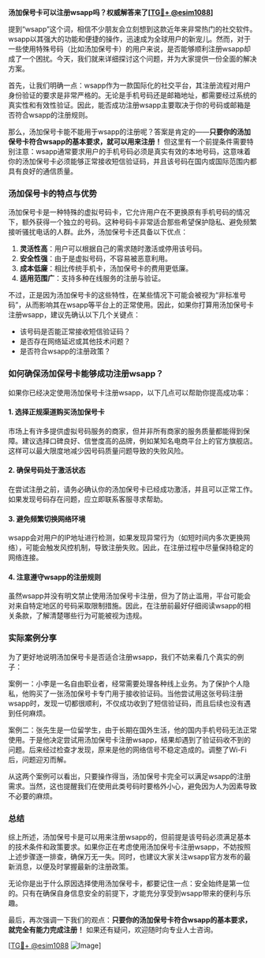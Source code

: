 **汤加保号卡可以注册wsapp吗？权威解答来了[[TG💪+ @esim1088](https://t.me/s/esim1088)]**

提到“wsapp”这个词，相信不少朋友会立刻想到这款近年来非常热门的社交软件。wsapp以其强大的功能和便捷的操作，迅速成为全球用户的新宠儿。然而，对于一些使用特殊号码（比如汤加保号卡）的用户来说，是否能够顺利注册wsapp却成了一个困扰。今天，我们就来详细探讨这个问题，并为大家提供一份全面的解决方案。

首先，让我们明确一点：wsapp作为一款国际化的社交平台，其注册流程对用户身份验证的要求是非常严格的。无论是手机号码还是邮箱地址，都需要经过系统的真实性和有效性验证。因此，能否成功注册wsapp主要取决于你的号码或邮箱是否符合wsapp的注册规则。

那么，汤加保号卡能不能用于wsapp的注册呢？答案是肯定的——**只要你的汤加保号卡符合wsapp的基本要求，就可以用来注册！** 但这里有一个前提条件需要特别注意：wsapp通常要求用户的手机号码必须是真实有效的本地号码，这意味着你的汤加保号卡必须能够正常接收短信验证码，并且该号码在国内或国际范围内都具有良好的通信质量。

### 汤加保号卡的特点与优势

汤加保号卡是一种特殊的虚拟号码卡，它允许用户在不更换原有手机号码的情况下，额外获得一个独立的号码。这种号码卡非常适合那些希望保护隐私、避免频繁接听骚扰电话的人群。此外，汤加保号卡还具备以下优点：

1. **灵活性高**：用户可以根据自己的需求随时激活或停用该号码。
2. **安全性强**：由于是虚拟号码，不容易被恶意利用。
3. **成本低廉**：相比传统手机卡，汤加保号卡的费用更低廉。
4. **适用范围广**：支持多种在线服务的注册与验证。

不过，正是因为汤加保号卡的这些特性，在某些情况下可能会被视为“非标准号码”，从而影响其在wsapp等平台上的正常使用。因此，如果你打算用汤加保号卡注册wsapp，建议先确认以下几个关键点：

- 该号码是否能正常接收短信验证码？
- 是否存在网络延迟或其他技术问题？
- 是否符合wsapp的注册政策？

### 如何确保汤加保号卡能够成功注册wsapp？

如果你已经决定使用汤加保号卡注册wsapp，以下几点可以帮助你提高成功率：

#### 1. 选择正规渠道购买汤加保号卡
市场上有许多提供虚拟号码服务的商家，但并非所有商家的服务质量都能得到保障。建议选择口碑良好、信誉度高的品牌，例如某知名电商平台上的官方旗舰店。这样可以最大限度地减少因号码质量问题导致的失败风险。

#### 2. 确保号码处于激活状态
在尝试注册之前，请务必确认你的汤加保号卡已经成功激活，并且可以正常工作。如果发现号码存在问题，应立即联系客服寻求帮助。

#### 3. 避免频繁切换网络环境
wsapp会对用户的IP地址进行检测，如果发现异常行为（如短时间内多次更换网络），可能会触发风控机制，导致注册失败。因此，在注册过程中尽量保持稳定的网络连接。

#### 4. 注意遵守wsapp的注册规则
虽然wsapp并没有明文禁止使用汤加保号卡注册，但为了防止滥用，平台可能会对来自特定地区的号码采取限制措施。因此，在注册前最好仔细阅读wsapp的相关条款，了解清楚哪些行为可能被视为违规。

### 实际案例分享

为了更好地说明汤加保号卡是否适合注册wsapp，我们不妨来看几个真实的例子：

案例一：小李是一名自由职业者，经常需要处理各种线上业务。为了保护个人隐私，他购买了一张汤加保号卡专门用于接收验证码。当他尝试用这张号码注册wsapp时，发现一切都很顺利，不仅成功收到了短信验证码，而且后续也没有遇到任何麻烦。

案例二：张先生是一位留学生，由于长期在国外生活，他的国内手机号码无法正常使用。于是他决定尝试用汤加保号卡注册wsapp，结果却遇到了验证码收不到的问题。后来经过检查才发现，原来是他的网络信号不稳定造成的。调整了Wi-Fi后，问题迎刃而解。

从这两个案例可以看出，只要操作得当，汤加保号卡完全可以满足wsapp的注册需求。当然，这也提醒我们在使用此类号码时要格外小心，避免因为人为因素导致不必要的麻烦。

### 总结

综上所述，汤加保号卡是可以用来注册wsapp的，但前提是该号码必须满足基本的技术条件和政策要求。如果你正在考虑使用汤加保号卡注册wsapp，不妨按照上述步骤逐一排查，确保万无一失。同时，也建议大家关注wsapp官方发布的最新消息，以便及时掌握最新的注册政策。

无论你是出于什么原因选择使用汤加保号卡，都要记住一点：安全始终是第一位的。只有在确保自身信息安全的前提下，才能充分享受到wsapp带来的便利与乐趣。

最后，再次强调一下我们的观点：**只要你的汤加保号卡符合wsapp的基本要求，就完全有能力完成注册！** 如果还有疑问，欢迎随时向专业人士咨询。

[[TG💪+ @esim1088](https://t.me/s/esim1088) ![Image](https://i.postimg.cc/4NQfJmqS/Snipaste-2025-05-13-00-14-12.png)]